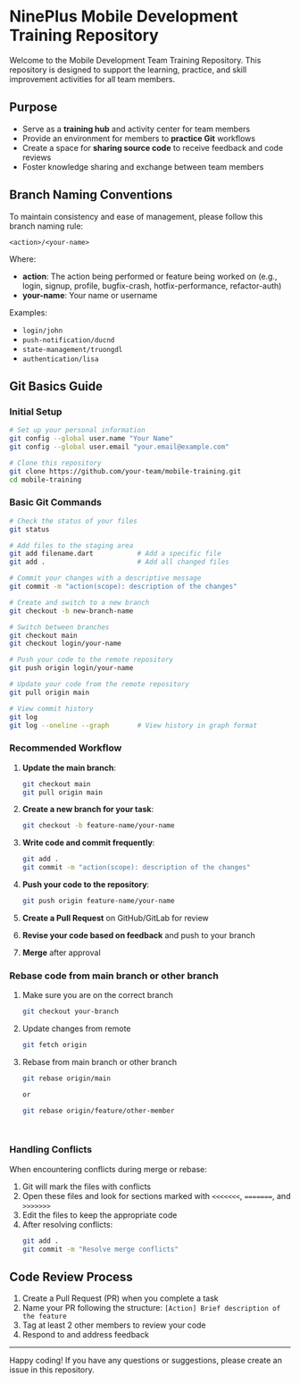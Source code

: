 # NinePlus Mobile Development Training Repository

Welcome to the Mobile Development Team Training Repository. This repository is designed to support the learning, practice, and skill improvement activities for all team members.

## Purpose

- Serve as a **training hub** and activity center for team members
- Provide an environment for members to **practice Git** workflows
- Create a space for **sharing source code** to receive feedback and code reviews
- Foster knowledge sharing and exchange between team members

## Branch Naming Conventions

To maintain consistency and ease of management, please follow this branch naming rule:

```
<action>/<your-name>
```

Where:

- **action**: The action being performed or feature being worked on (e.g., login, signup, profile, bugfix-crash, hotfix-performance, refactor-auth)
- **your-name**: Your name or username

Examples:
- `login/john`
- `push-notification/ducnd`
- `state-management/truongdl`
- `authentication/lisa`

## Git Basics Guide

### Initial Setup

```bash
# Set up your personal information
git config --global user.name "Your Name"
git config --global user.email "your.email@example.com"

# Clone this repository
git clone https://github.com/your-team/mobile-training.git
cd mobile-training
```

### Basic Git Commands

```bash
# Check the status of your files
git status

# Add files to the staging area
git add filename.dart           # Add a specific file
git add .                       # Add all changed files

# Commit your changes with a descriptive message
git commit -m "action(scope): description of the changes"

# Create and switch to a new branch
git checkout -b new-branch-name

# Switch between branches
git checkout main
git checkout login/your-name

# Push your code to the remote repository
git push origin login/your-name

# Update your code from the remote repository
git pull origin main

# View commit history
git log
git log --oneline --graph       # View history in graph format
```

### Recommended Workflow

1. **Update the main branch**:
   ```bash
   git checkout main
   git pull origin main
   ```

2. **Create a new branch for your task**:
   ```bash
   git checkout -b feature-name/your-name
   ```

3. **Write code and commit frequently**:
   ```bash
   git add .
   git commit -m "action(scope): description of the changes"
   ```

4. **Push your code to the repository**:
   ```bash
   git push origin feature-name/your-name
   ```

5. **Create a Pull Request** on GitHub/GitLab for review

6. **Revise your code based on feedback** and push to your branch

7. **Merge** after approval

### Rebase code from main branch or other branch

1. Make sure you are on the correct branch
   ```bash
   git checkout your-branch
   
2. Update changes from remote
   ```bash
   git fetch origin
   
3. Rebase from main branch or other branch
   ```bash
   git rebase origin/main

   or

   git rebase origin/feature/other-member

 
### Handling Conflicts

When encountering conflicts during merge or rebase:

1. Git will mark the files with conflicts
2. Open these files and look for sections marked with `<<<<<<<`, `=======`, and `>>>>>>>`
3. Edit the files to keep the appropriate code
4. After resolving conflicts:
   ```bash
   git add .
   git commit -m "Resolve merge conflicts"
   ```

## Code Review Process

1. Create a Pull Request (PR) when you complete a task
2. Name your PR following the structure: `[Action] Brief description of the feature`
3. Tag at least 2 other members to review your code
4. Respond to and address feedback

---

Happy coding! If you have any questions or suggestions, please create an issue in this repository.
